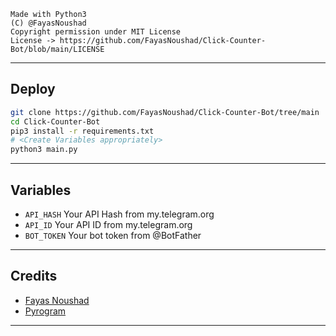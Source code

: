 ```
Made with Python3
(C) @FayasNoushad
Copyright permission under MIT License
License -> https://github.com/FayasNoushad/Click-Counter-Bot/blob/main/LICENSE
```

---

## Deploy

```sh
git clone https://github.com/FayasNoushad/Click-Counter-Bot/tree/main
cd Click-Counter-Bot
pip3 install -r requirements.txt
# <Create Variables appropriately>
python3 main.py
```

---

## Variables

- `API_HASH` Your API Hash from my.telegram.org
- `API_ID` Your API ID from my.telegram.org
- `BOT_TOKEN` Your bot token from @BotFather

---

## Credits

- [Fayas Noushad](https://github.com/FayasNoushad)
- [Pyrogram](https://github.com/pyrogram/pyrogram)

---
